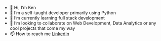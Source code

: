 - 👋 Hi, I’m Ken
- 👀 I’m a self-taught developer primarily using Python 
- 🌱 I’m currently learning full stack development 
- 💞️ I’m looking to collaborate on Web Development, Data Analytics or any cool projects that come my way
- 📫 How to reach me [LinkedIn](https://www.linkedin.com/in/kenneth-harrison/)

<!---
ktreharrison/ktreharrison is a ✨ special ✨ repository because its `README.md` (this file) appears on your GitHub profile.
You can click the Preview link to take a look at your changes.
--->
